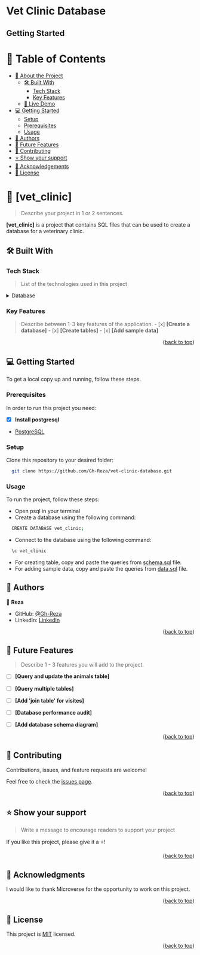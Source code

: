 # Vet Clinic Database
## Getting Started
<!-- TABLE OF CONTENTS -->

# 📗 Table of Contents

- [📖 About the Project](#about-project)
  - [🛠 Built With](#built-with)
    - [Tech Stack](#tech-stack)
    - [Key Features](#key-features)
  - [🚀 Live Demo](#live-demo)
- [💻 Getting Started](#getting-started)
  - [Setup](#setup)
  - [Prerequisites](#prerequisites)
  - [Usage](#usage)
- [👥 Authors](#authors)
- [🔭 Future Features](#future-features)
- [🤝 Contributing](#contributing)
- [⭐️ Show your support](#support)
- [🙏 Acknowledgements](#acknowledgements)
- [📝 License](#license)

<!-- PROJECT DESCRIPTION -->

# 📖 [vet_clinic] <a name="about-project"></a>

> Describe your project in 1 or 2 sentences.

**[vet_clinic]** is a project that contains SQL files that can be used to create a database for a veterinary clinic.

## 🛠 Built With <a name="built-with"></a>

### Tech Stack <a name="tech-stack"></a>

> List of the technologies used in this project

<details>
<summary>Database</summary>
  <ul>
    <li><a href="https://www.postgresql.org/">PostgreSQL</a></li>
  </ul>
</details>

<!-- Features -->

### Key Features <a name="key-features"></a>

> Describe between 1-3 key features of the application.
    - [x] **[Create a database]**
    - [x] **[Create tables]**
    - [x] **[Add sample data]**

<p align="right">(<a href="#readme-top">back to top</a>)</p>

<!-- GETTING STARTED -->

## 💻 Getting Started <a name="getting-started"></a>

To get a local copy up and running, follow these steps.

### Prerequisites

In order to run this project you need:

 - [x] **Install postgresql**
- [PostgreSQL](https://www.postgresql.org/download/)

### Setup

Clone this repository to your desired folder:

```sh
  git clone https://github.com/Gh-Reza/vet-clinic-database.git
```
### Usage

To run the project, follow these steps:

- Open psql in your terminal
- Create a database using the following command:

```sh
  CREATE DATABASE vet_clinic;
```
- Connect to the database using the following command:

```sh
  \c vet_clinic
```
- For creating table, copy and paste the queries from [schema.sql](./schema.sql) file.
- For adding sample data, copy and paste the queries from [data.sql](./data.sql) file.

<!-- AUTHORS -->

## 👥 Authors <a name="Reza"></a>


👤 **Reza**

- GitHub: [@Gh-Reza](https://github.com/Gh-Reza)
- LinkedIn: [LinkedIn](https://www.linkedin.com/in/reza-merzaie/)

<p align="right">(<a href="#readme-top">back to top</a>)</p>

<!-- FUTURE FEATURES -->

## 🔭 Future Features <a name="future-features"></a>

> Describe 1 - 3 features you will add to the project.

- [ ] **[Query and update the animals table]**
- [ ] **[Query multiple tables]**
- [ ] **[Add 'join table' for visites]**
- [ ] **[Database performance audit]**
- [ ] **[Add database schema diagram]**


<p align="right">(<a href="#readme-top">back to top</a>)</p>

<!-- CONTRIBUTING -->

## 🤝 Contributing <a name="contributing"></a>

Contributions, issues, and feature requests are welcome!

Feel free to check the [issues page](../../issues/).

<p align="right">(<a href="#readme-top">back to top</a>)</p>

<!-- SUPPORT -->

## ⭐️ Show your support <a name="support"></a>

> Write a message to encourage readers to support your project

If you like this project, please give it a ⭐️!

<p align="right">(<a href="#readme-top">back to top</a>)</p>

<!-- ACKNOWLEDGEMENTS -->

## 🙏 Acknowledgments <a name="acknowledgements"></a>

I would like to thank Microverse for the opportunity to work on this project.

<p align="right">(<a href="#readme-top">back to top</a>)</p>

<!-- LICENSE -->

## 📝 License <a name="license"></a>

This project is [MIT](./LICENSE) licensed.

<p align="right">(<a href="#readme-top">back to top</a>)</p>
